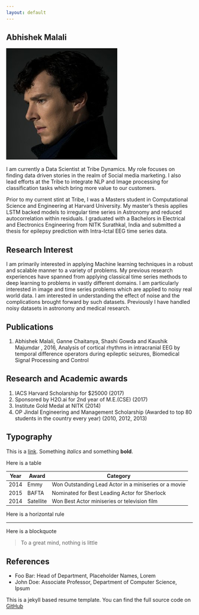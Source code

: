 ```yaml
---
layout: default
---
```


## Abhishek Malali

<img class="profile-picture" src="sherlock.jpg">

I am currently a Data Scientist at Tribe Dynamics. My role focuses on finding data driven stories in the realm of Social media marketing. I also lead efforts at the Tribe to integrate NLP and Image processing for classification tasks which bring more value to our customers.

Prior to my current stint at Tribe, I was a Masters student in Computational Science and Engineering at Harvard University. My master’s thesis applies LSTM backed models to irregular time series in Astronomy and reduced autocorrelation within residuals. I graduated with a Bachelors in Electrical and Electronics Engineering from NITK Surathkal, India and submitted a thesis for epilepsy prediction with Intra-Ictal EEG time series data.

## Research Interest

I am primarily interested in applying Machine learning techniques in a robust and scalable manner to a variety of problems. My previous research experiences have spanned from applying classical time series methods to deep learning to problems in vastly different domains. I am particularly interested in image and time series problems which are applied to noisy real world data. I am interested in understanding the effect of noise and the complications brought forward by such datasets. Previously I have handled noisy datasets in astronomy and medical research.

## Publications

1. Abhishek Malali, Ganne Chaitanya, Shashi Gowda and Kaushik Majumdar , 2016, Analysis of cortical rhythms in intracranial EEG by temporal difference operators during epileptic seizures, Biomedical Signal Processing and Control

## Research and Academic awards
1. IACS Harvard Scholarship for $25000 (2017)
2. Sponsored by H2O.ai for 2nd year of M.E.(CSE) (2017)
3. Institute Gold Medal at NITK (2014)
4. OP Jindal Engineering and Management Scholarship (Awarded to top 80 students in the country every year) (2010, 2012, 2013)

## Typography

This is a [link](http://google.com). Something *italics* and something **bold**.

Here is a table

Year | Award | Category
-----|-------|--------
2014 | Emmy  | Won Outstanding Lead Actor in a miniseries or a movie
2015 | BAFTA | Nominated for Best Leading Actor for Sherlock
2014 | Satellite | Won Best Actor miniseries or television film

Here is a horizontal rule

---

Here is a blockquote

> To a great mind, nothing is little

## References

* Foo Bar: Head of Department, Placeholder Names, Lorem
* John Doe: Associate Professor, Department of Computer Science, Ipsum

This is a jekyll based resume template. You can find the full source code on [GitHub](https://github.com/bk2dcradle/researcher)
